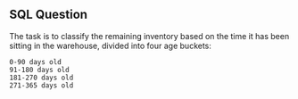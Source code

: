 ## SQL Question

The task is to classify the remaining inventory based on the time it has been sitting in the warehouse, divided into four age buckets:

    0-90 days old
    91-180 days old
    181-270 days old
    271-365 days old
